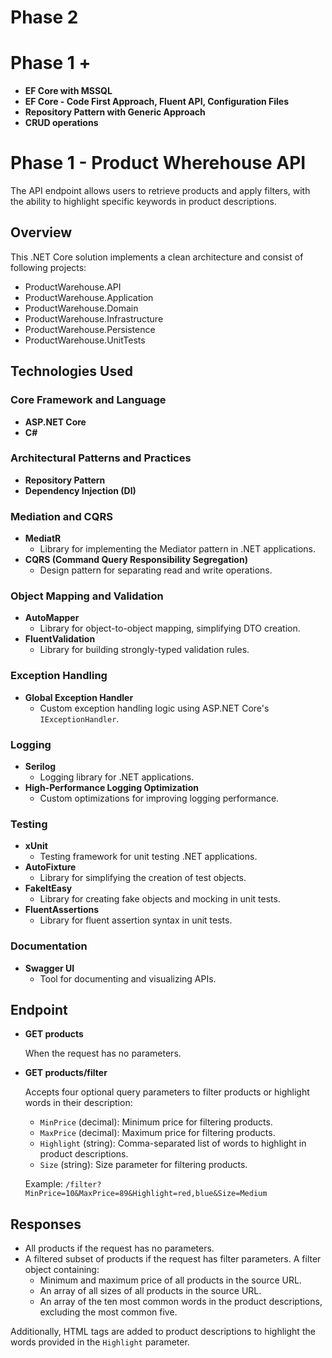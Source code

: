# Phase 2

# Phase 1 + 
- **EF Core with MSSQL**
- **EF Core - Code First Approach, Fluent API, Configuration Files**
- **Repository Pattern with Generic Approach**
- **CRUD operations**


# Phase 1 - Product Wherehouse API
The API endpoint allows users to retrieve products and apply filters, with the ability to highlight specific keywords in product descriptions.

## Overview
This .NET Core solution implements a clean architecture and consist of following projects:
- ProductWarehouse.API
- ProductWarehouse.Application
- ProductWarehouse.Domain
- ProductWarehouse.Infrastructure
- ProductWarehouse.Persistence
- ProductWarehouse.UnitTests

## Technologies Used

### Core Framework and Language
- **ASP.NET Core**
- **C#**

### Architectural Patterns and Practices
- **Repository Pattern**
- **Dependency Injection (DI)**

### Mediation and CQRS
- **MediatR**
  - Library for implementing the Mediator pattern in .NET applications.
- **CQRS (Command Query Responsibility Segregation)**
  - Design pattern for separating read and write operations.

### Object Mapping and Validation
- **AutoMapper**
  - Library for object-to-object mapping, simplifying DTO creation.
- **FluentValidation**
  - Library for building strongly-typed validation rules.

### Exception Handling
- **Global Exception Handler**
  - Custom exception handling logic using ASP.NET Core's `IExceptionHandler`.


### Logging
- **Serilog**
  - Logging library for .NET applications.
- **High-Performance Logging Optimization**
  - Custom optimizations for improving logging performance.

### Testing
- **xUnit**
  - Testing framework for unit testing .NET applications.
- **AutoFixture**
  - Library for simplifying the creation of test objects.
- **FakeItEasy**
  - Library for creating fake objects and mocking in unit tests.
- **FluentAssertions**
  - Library for fluent assertion syntax in unit tests.

### Documentation
- **Swagger UI**
  - Tool for documenting and visualizing APIs.


## Endpoint

- **GET products**
  
  When the request has no parameters.

- **GET products/filter**

  Accepts four optional query parameters to filter products or highlight words in their description:

  - `MinPrice` (decimal): Minimum price for filtering products.
  - `MaxPrice` (decimal): Maximum price for filtering products.
  - `Highlight` (string): Comma-separated list of words to highlight in product descriptions.
  - `Size` (string): Size parameter for filtering products.

  Example: `/filter?MinPrice=10&MaxPrice=89&Highlight=red,blue&Size=Medium`

## Responses

- All products if the request has no parameters.
- A filtered subset of products if the request has filter parameters.
A filter object containing:
  - Minimum and maximum price of all products in the source URL.
  - An array of all sizes of all products in the source URL.
  - An array of the ten most common words in the product descriptions, excluding the most common five.

Additionally, HTML tags are added to product descriptions to highlight the words provided in the `Highlight` parameter.
